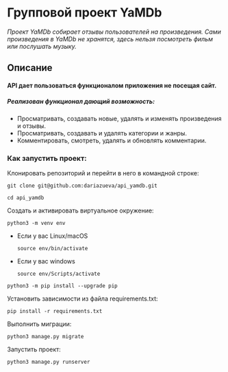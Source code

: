 # Групповой проект YaMDb
*Проект YaMDb собирает отзывы пользователей на произведения. Сами произведения в YaMDb не хранятся, здесь нельзя посмотреть фильм или послушать музыку.*

## Описание
#### API дает пользоваться функционалом приложения не посещая сайт.
##### Реализован функционал дающий возможность:
* Просматривать, создавать новые, удалять и изменять произведения и отзывы.
* Просматривать, создавать и удалять категории и жанры.
* Комментировать, смотреть, удалять и обновлять комментарии.

### Как запустить проект:

Клонировать репозиторий и перейти в него в командной строке:

```
git clone git@github.com:dariazueva/api_yamdb.git
```

```
cd api_yamdb
```

Cоздать и активировать виртуальное окружение:

```
python3 -m venv env
```

* Если у вас Linux/macOS

    ```
    source env/bin/activate
    ```

* Если у вас windows

    ```
    source env/Scripts/activate
    ```

```
python3 -m pip install --upgrade pip
```

Установить зависимости из файла requirements.txt:

```
pip install -r requirements.txt
```

Выполнить миграции:

```
python3 manage.py migrate
```

Запустить проект:

```
python3 manage.py runserver
```